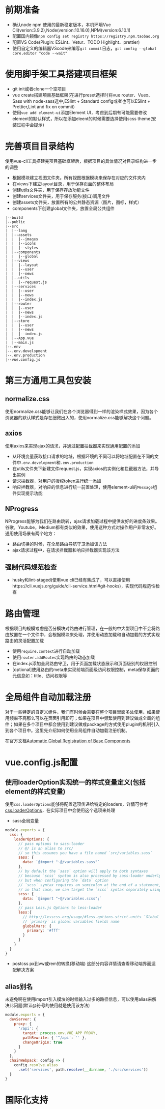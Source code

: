 # 前期准备
* 确认node npm 使用的最新稳定版本，本机环境Vue Cli(verion:3.9.2),Node(version:10.16.0),NPM(version:6.10.1)
* 配置国内镜像`npm config set registry https://registry.npm.taobao.org`
* 配置VS Code(Plugin: ESLint、Vetur、TODO Highlight、prettier)
* 使用自定义的编辑器VScode来编写`git commit`日志，`git config --global core.editor "code --wait"`

# 使用脚手架工具搭建项目框架
* git init或者clone一个空项目
* vue create搭建项目基础框架(在进行preset选择时将vue router、Vuex、Sass with node-sass选中,ESlint + Standard config或者也可以ESlint + Prettier,Lint and fix on commit)
* 使用`vue add element-ui`添加Element UI，考虑到后期有可能需要修改element的默认样式，所以在添加eleent的时候需要选择使用scss theme(安装过程中会提示)

# 完善项目目录结构
使用vue-cli工具搭建完项目基础框架后，根据项目的具体情况对目录结构进一步的调整
* 根据模块建立视图文件夹，所有视图根据模块来保存在对应的文件夹内
* 在views下建立layout目录，用于保存页面的整体布局
* 创建utils文件夹，用于保存存放功能文件
* 创建services文件夹，用于保存服务(接口)调用文件
* 创建assets文件夹，放置所有的公共静态资源（图片，图标，样式）
* components下创建global文件夹，放置全局公共组件
```
|--build
|--public
|--src
|  |--lang
|  |--assets
|  |  |--images
|  |  |--icons
|  |  |--styles
|  |--components
|  |  |--global
|  |--views
|  |  |--layout
|  |  |--user
|  |  |--news
|  |--utils
|  |  |--request.js
|  |--services
|  |  |--user
|  |  |--news
|  |  |--index.js
|  |--router
|  |  |--user
|  |  |--news
|  |  |--index.js
|  |--store
|  |  |--user
|  |  |--news
|  |  |--index.js
|  |--App.vue
|  |--main.js
|--.env
|--.env.development
|--.env.production
|--vue.config.js
```
# 第三方通用工具包安装

## normalize.css
使用normalize.css能够让我们在各个浏览器得到一样的渲染样式效果，因为各个浏览器的默认样式是存在细微出入的，使用normalize.css能够解决这个问题。

## axios
使用axios来实现ajax的请求，并通过配置拦截器来实现通用配置的添加
* 从环境变量获取接口请求的地址，根据环境的不同可以将地址配置在不同的文件中`.env.development`和`.env.production`
* 在utils文件夹下新建文件request.js，实现axios的实例化和拦截器方法，并导出实例
* 请求拦截器，对用户的授权token进行统一添加
* 响应拦截器，对响应的信息进行统一前置处理，使用element-ui的`Message`组件实现提示功能

## NProgress
NProgress能够为我们在路由跳转，ajax请求加载过程中提供友好的进度条效果。谷歌，Youtube，Medium都有类似的效果，使用这种方式对操作用户非常友好。通用使用场景有两个地方：
* 路由切换的时候，在全局路由导航守卫添加该方法
* ajax请求过程中，在请求拦截器和响应拦截器实现该方法

## 强制代码规范检查  
* husky和lint-staged(使用vue cli已经有集成了，可以直接使用https://cli.vuejs.org/guide/cli-service.html#git-hooks)，实现代码规范性检查

# 路由管理
根据项目的规模考虑是否分模块对路由进行管理，在一般的中大型项目中不会将路由放置在一个文件中，会根据模块来处理，并使用动态加载和自动加载的方式实现路由的灵活配置加载
* 使用`require.context`进行自动加载
* 使用`router.addRoutes`实现路由的动态加载
* 在index.js添加全局路由守卫，用于页面加载状态展示和页面级别的权限控制
* [optional]使用路由的meta来实现前端页面级访问权限控制，meta保存页面的元信息如：title、访问权限等


# 全局组件自动加载注册
对于一些特定的自定义组件，我们有时候会需要在整个项目里面多处使用，如果使用频率不高那么可以在页面引用即可；如果在项目中频繁使用到建议做成全局的组件；如果在多个项目中都会使用到建议做成package的方式使用plugin的机制引入到各个项目中。这里先介绍如何使用全局组件自动加载注册机制。

在官方文档[Automatic Global Registration of Base Components](https://vuejs.org/v2/guide/components-registration.html#Automatic-Global-Registration-of-Base-Components)

# vue.config.js配置
## 使用loaderOption实现统一的样式变量定义(包括element的样式变量)
使用`css.loaderOptions`能够将配置选项传递给特定的loaders，详情可参考[css.loaderOptions](https://cli.vuejs.org/config/#css-loaderoptions)，在实际项目中会使用这个选项来处理
* sass全局变量
```js
module.exports = {
  css: {
    loaderOptions: {
      // pass options to sass-loader
      // @/ is an alias to src/
      // so this assumes you have a file named `src/variables.sass`
      sass: {
        data: `@import "~@/variables.sass"`
      },
      // by default the `sass` option will apply to both syntaxes
      // because `scss` syntax is also processed by sass-loader underlyingly
      // but when configuring the `data` option
      // `scss` syntax requires an semicolon at the end of a statement, while `sass` syntax requires none
      // in that case, we can target the `scss` syntax separately using the `scss` option
      scss: {
        data: `@import "~@/variables.scss";`
      },
      // pass Less.js Options to less-loader
      less:{
        // http://lesscss.org/usage/#less-options-strict-units `Global Variables`
        // `primary` is global variables fields name
        globalVars: {
          primary: '#fff'
        }
      }
    }
  }
}
```
* postcss px到vw或rem的转换(移动端)
这部分内容详情请查看移动端界面适配解决方案

## alias别名
未避免啊在使用import引入模块的时候输入过多的路径信息，可以使用alias来解决此问题(默认@符号的使用就是使用该方法)
```js
module.exports = {
  devServer: {
    proxy: {
      '/api': {
        target: process.env.VUE_APP_PROXY,
        pathRewrite: { '^/api': '' },
        changeOrigin: true
      }
    }
  },
  chainWebpack: config => {
    config.resolve.alias
      .set('services', path.resolve(__dirname, './src/services'))
  }
}
```


# 国际化支持